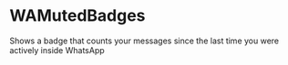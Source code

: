 # WAMutedBadges
Shows a badge that counts your messages since the last time you were actively inside WhatsApp

